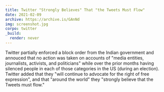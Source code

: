```yaml
---
title: Twitter "Strongly Believes" That "the Tweets Must Flow"
date: 2021-02-09
archive: https://archive.is/GAnNd
img: screenshot.jpg
corpo: twitter
_build:
  render: never
---
```


Twitter partially enforced a block order from the Indian government and
annouced that no action was taken on accounts of "media entities, journalists,
activists, and politicians" while over the prior months having silenced people
in each of those categories in the US (during an election). Twitter added that
they "will continue to advocate for the right of free expression", and that
"around the world" they "strongly believe that the Tweets must flow."
